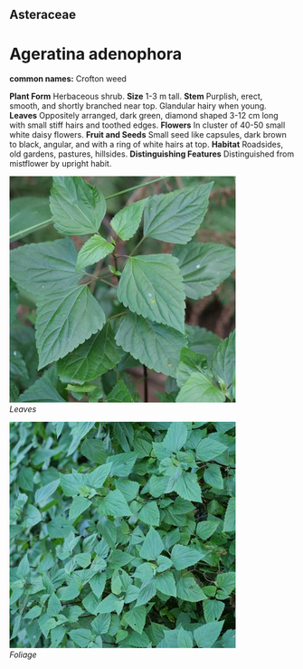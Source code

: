 ## Asteraceae
# Ageratina adenophora
**common names:** Crofton weed

**Plant Form** Herbaceous shrub. **Size** 1-3 m tall. **Stem** Purplish, erect, smooth, and shortly branched near top. Glandular hairy when young. **Leaves** Oppositely arranged, dark green, diamond shaped 3-12 cm long with small stiff hairs and toothed edges. **Flowers** In cluster of 40-50 small white daisy flowers. **Fruit and Seeds** Small seed like capsules, dark brown to black, angular, and with a ring of white hairs at top. **Habitat** Roadsides, old gardens, pastures, hillsides. **Distinguishing Features** Distinguished from mistflower by upright habit.


![Leaves](102775_P1230075.jpg)  
 *Leaves* 

![Foliage](102782_P1230413.jpg)  
 *Foliage* 

